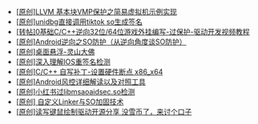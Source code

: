 + [[原创]LLVM 基本块VMP保护之简易虚拟机示例实现](https://bbs.kanxue.com/thread-287259.htm)
+ [[原创]unidbg直接调用tiktok so生成签名](https://bbs.kanxue.com/thread-285623.htm)
+ [[转帖]0基础C/C++逆向32位/64位游戏外挂编写-过保护-驱动开发视频教程](https://bbs.kanxue.com/thread-286955.htm)
+ [[原创]Android逆向之SO防护（从逆向角度谈SO防护）](https://bbs.kanxue.com/thread-287260.htm)
+ [[原创]桌面悬浮-灵山大佛](https://bbs.kanxue.com/thread-287083.htm)
+ [[原创]深入理解IOS重签名检测](https://bbs.kanxue.com/thread-287185.htm)
+ [[原创]C/C++ 自写补丁-设置硬件断点 x86_x64](https://bbs.kanxue.com/thread-283839.htm)
+ [[原创]Android风控详细解读以及对照工具](https://bbs.kanxue.com/thread-286120.htm)
+ [[原创]小红书过libmsaoaidsec.so检测](https://bbs.kanxue.com/thread-287170.htm)
+ [[原创] 自定义Linker与SO加固技术](https://bbs.kanxue.com/thread-287254.htm)
+ [[原创]读写键鼠绘制驱动开源分享 没雪币了，来讨个口子](https://bbs.kanxue.com/thread-286756.htm)
